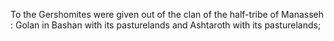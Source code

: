 To the Gershomites were given out of the clan of the half-tribe of Manasseh : Golan in Bashan with its pasturelands and Ashtaroth with its pasturelands;
